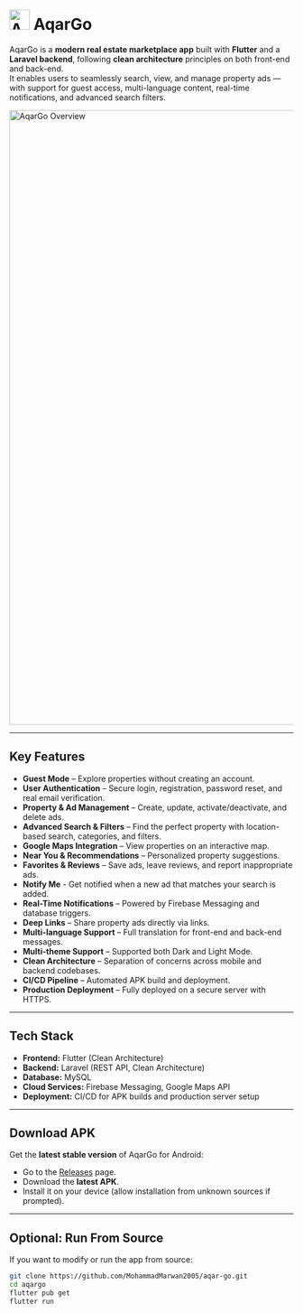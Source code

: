 # <img width="36" alt="App Icon" src="https://github.com/user-attachments/assets/92e6ce96-a4a0-4efa-be6e-b7ec5a379273" /> AqarGo

AqarGo is a **modern real estate marketplace app** built with **Flutter** and a **Laravel backend**, following **clean architecture** principles on both front-end and back-end.  
It enables users to seamlessly search, view, and manage property ads — with support for guest access, multi-language content, real-time notifications, and advanced search filters.

<img width="1734" height="1089" alt="AqarGo Overview" src="https://github.com/user-attachments/assets/2521db02-cff7-4b77-bec5-5eff4dfe8f8b" />

---

## Key Features

- **Guest Mode** – Explore properties without creating an account.
- **User Authentication** – Secure login, registration, password reset, and real email verification.
- **Property & Ad Management** – Create, update, activate/deactivate, and delete ads.
- **Advanced Search & Filters** – Find the perfect property with location-based search, categories, and filters.
- **Google Maps Integration** – View properties on an interactive map.
- **Near You & Recommendations** – Personalized property suggestions.
- **Favorites & Reviews** – Save ads, leave reviews, and report inappropriate ads.
- **Notify Me** - Get notified when a new ad that matches your search is added.
- **Real-Time Notifications** – Powered by Firebase Messaging and database triggers.
- **Deep Links** – Share property ads directly via links.
- **Multi-language Support** – Full translation for front-end and back-end messages.
- **Multi-theme Support** – Supported both Dark and Light Mode.
- **Clean Architecture** – Separation of concerns across mobile and backend codebases.
- **CI/CD Pipeline** – Automated APK build and deployment.
- **Production Deployment** – Fully deployed on a secure server with HTTPS.

---

## Tech Stack

- **Frontend:** Flutter (Clean Architecture)
- **Backend:** Laravel (REST API, Clean Architecture)
- **Database:** MySQL
- **Cloud Services:** Firebase Messaging, Google Maps API
- **Deployment:** CI/CD for APK builds and production server setup

---

## Download APK

Get the **latest stable version** of AqarGo for Android:

- Go to the [Releases](https://github.com/MohammadMarwan2005/aqar-go/releases) page.
- Download the **latest APK**.
- Install it on your device (allow installation from unknown sources if prompted).

---

## Optional: Run From Source

If you want to modify or run the app from source:

```bash
git clone https://github.com/MohammadMarwan2005/aqar-go.git
cd aqargo
flutter pub get
flutter run
